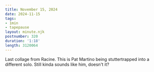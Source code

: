 ```yaml
---
title: November 15, 2024
date: 2024-11-15
tags:
- 1min
- tapepause
layout: minute.njk
postnumber: 320
duration: '1:18'
length: 3120064
---
```

Last collage from Racine. This is Pat Martino being stuttertrapped into a different solo. Still kinda sounds like him, doesn't it?